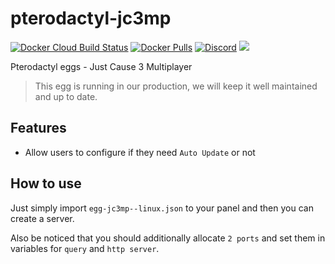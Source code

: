 # pterodactyl-jc3mp
[![Docker Cloud Build Status](https://img.shields.io/docker/cloud/build/hcgcloud/pterodactyl-jc3mp.svg?style=flat)](https://hub.docker.com/r/hcgcloud/pterodactyl-jc3mp)
[![Docker Pulls](https://img.shields.io/docker/pulls/hcgcloud/pterodactyl-jc3mp.svg?style=flat)](https://hub.docker.com/r/hcgcloud/pterodactyl-jc3mp)
[![Discord](https://img.shields.io/discord/609764930899673092)](https://discord.gg/5KnNVfv)
![](https://img.shields.io/badge/status-prod-informational)

Pterodactyl eggs - Just Cause 3 Multiplayer

> This egg is running in our production, we will keep it well maintained and up to date.
## Features
- Allow users to configure if they need `Auto Update` or not

## How to use
Just simply import `egg-jc3mp--linux.json` to your panel and then you can create a server.

Also be noticed that you should additionally allocate `2 ports` and set them in variables for `query` and `http server`.